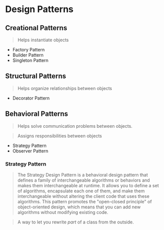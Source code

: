 # Design Patterns

## Creational Patterns
> Helps instantiate objects

- Factory Pattern
- Builder Pattern
- Singleton Pattern

## Structural Patterns
> Helps organize relationships between objects

- Decorator Pattern

## Behavioral Patterns
> Helps solve communication problems between objects.

> Assigns responsibilities between objects

- Strategy Pattern
- Observer Pattern

### Strategy Pattern
> The Strategy Design Pattern is a behavioral design pattern that defines a family of interchangeable algorithms or behaviors and makes them interchangeable at runtime. It allows you to define a set of algorithms, encapsulate each one of them, and make them interchangeable without altering the client code that uses these algorithms. This pattern promotes the "open-closed principle" of object-oriented design, which means that you can add new algorithms without modifying existing code.

> A way to let you rewrite *part* of a class from the outside.
